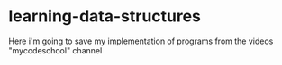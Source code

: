 # learning-data-structures

Here i'm going to save my implementation of programs from the videos "mycodeschool" channel
